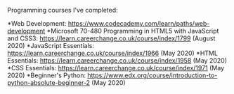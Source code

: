 Programming courses I've completed:

*Web Development: https://www.codecademy.com/learn/paths/web-development 
*Microsoft 70-480 Programming in HTML5 with JavaScript and CSS3: https://learn.careerchange.co.uk/course/index/1799 (August 2020)
*JavaScript Essentials: https://learn.careerchange.co.uk/course/index/1966 (May 2020)
*HTML Essentials: https://learn.careerchange.co.uk/course/index/1958 (May 2020)
*CSS Essentials: https://learn.careerchange.co.uk/course/index/1971 (May 2020)
*Beginner's Python: https://www.edx.org/course/introduction-to-python-absolute-beginner-2 (May 2020)
